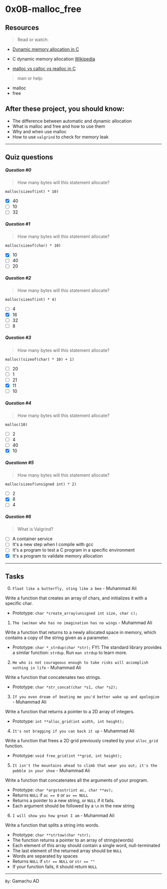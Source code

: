 # 0x0B-malloc_free

## Resources

> Read or watch:

+ [Dynamic memory allocation in C](https://www.youtube.com/watch?v=xDVC3wKjS64)
+ C dynamic memory allocation [Wikipedia](https://en.wikipedia.org/wiki/C_dynamic_memory_allocation)

+ [malloc vs calloc vs realloc in C](https://data-flair.training/blogs/malloc-vs-calloc-vs-realloc-in-c/)

> man or help:

+ malloc
+ free

## After these project, you should know:

+ The difference between automatic and dynamic allocation
+ What is malloc and free and how to use them
+ Why and when use malloc
+ How to use `valgrind` to check for memory leak

---
## Quiz questions

##### Question #0
> How many bytes will this statement allocate?
```
malloc(sizeof(int) * 10)
```
- [x] 40
- [ ] 10
- [ ] 32

##### Question #1
> How many bytes will this statement allocate?
```
malloc(sizeof(char) * 10)
```
- [x] 10
- [ ] 40
- [ ] 20

##### Question #2
> How many bytes will this statement allocate?
```
malloc(sizeof(int) * 4)
```
- [ ] 4
- [x] 16
- [ ] 32
- [ ] 8

##### Question #3
> How many bytes will this statement allocate?
```
malloc((sizeof(char) * 10) + 1)
```
- [ ] 20
- [ ] 1
- [ ] 21
- [x] 11
- [ ] 10

##### Question #4
> How many bytes will this statement allocate?
```
malloc(10)
```
- [ ] 2
- [ ] 4
- [ ] 40
- [x] 10

##### Questionn #5
> How many bytes will this statement allocate?
```
malloc(sizeof(unsigned int) * 2)
```
- [ ] 2
- [x] 8
- [ ] 4

##### Question #6
> What is Valgrind?

- [ ] A container service
- [ ] It's a new step when I compile with gcc
- [ ] It's a program to test a C program in a specific environment
- [x] It's a program to validate memory allocation

---
## Tasks

0. `Float like a butterfly, sting like a bee` - Muhammad Ali

Write a function that creates an array of chars, and initializes it with a specific char.
  + Prototype: `char *create_array(unsigned int size, char c);`

1. `The (wo)man who has no imagination has no wings` - Muhammad Ali

Write a function that returns to a newly allocated space in memory, which contains a copy of the string given as a parameter.
  + Prototype: `char *_strdup(char *str);`
FYI: The standard library provides a similar function: `strdup`. Run `man strdup` to learn more.

2. `He who is not courageous enough to take risks will accomplish nothing in life` - Muhammad Ali

Write a function that concatenates two strings.
  + Prototype: `char *str_concat(char *s1, char *s2);`

3. `If you even dream of beating me you'd better wake up and apologize` - Muhammad Ali

Write a function that returns a pointer to a 2D array of integers.
  + Prototype: `int **alloc_grid(int width, int height);`

4. `It's not bragging if you can back it up` - Muhammad Ali

Write a function that frees a 2D grid previously created by your `alloc_grid` function.
  + Prototype: `void free_grid(int **grid, int height);`

5. `It isn't the mountains ahead to climb that wear you out; it's the pebble in your shoe` - Muhammad Ali

Write a function that concatenates all the arguments of your program.
  + Prototype: `char *argstostr(int ac, char **av);`
  + Returns `NULL` if `ac == 0` or `av == NULL`
  + Returns a pointer to a new string, or `NULL` if it fails.
  + Each argument should be followed by a `\n` in the new string

6. `I will show you how great I am` - Muhammad Ali

Write a function that splits a string into words.
  + Prototype: `char **strtow(char *str);`
  + The function returns a pointer to an array of strings(words)
  + Each element of this array should contain a single word, null-terminated
  + The last element of the returned array should be `NULL`
  + Words are separated by spaces
  + Returns `NULL` if `str == NULL` or `str == ""`
  + If your function fails, it should return `NULL`

---
`By`: Gamachu AD
